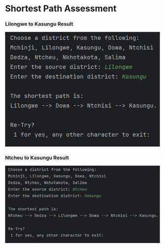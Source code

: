 # Shortest Path Assessment

### Lilongwe to Kasungu Result

![Result](https://raw.githubusercontent.com/FreeWillie265/ShortestPathAssessment/master/result.png)

### Ntcheu to Kasungu Result
![Ntcheu to Kasungu](https://raw.githubusercontent.com/FreeWillie265/ShortestPathAssessment/master/results/ntcheu_kasungu.png)

